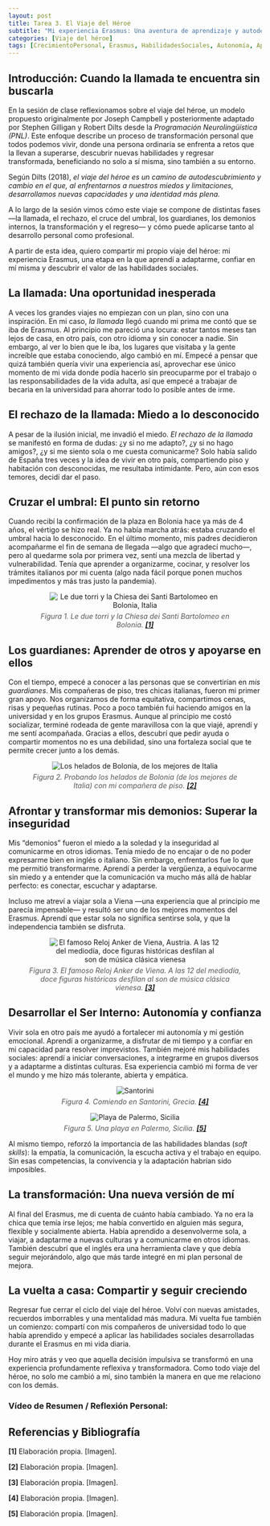 ```yaml
---
layout: post
title: Tarea 3. El Viaje del Héroe
subtitle: "Mi experiencia Erasmus: Una aventura de aprendizaje y autodescubrimiento"
categories: [Viaje del héroe]
tags: [CrecimientoPersonal, Erasmus, HabilidadesSociales, Autonomía, Aprendizaje]
---
```


## Introducción: Cuando la llamada te encuentra sin buscarla

En la sesión de clase reflexionamos sobre el viaje del héroe, un modelo propuesto originalmente por Joseph Campbell y posteriormente adaptado por Stephen Gilligan y Robert Dilts desde la *Programación Neurolingüística (PNL)*. Este enfoque describe un proceso de transformación personal que todos podemos vivir, donde una persona ordinaria se enfrenta a retos que la llevan a superarse, descubrir nuevas habilidades y regresar transformada, beneficiando no solo a sí misma, sino también a su entorno.

Según Dilts (2018), *el viaje del héroe es un camino de autodescubrimiento y cambio en el que, al enfrentarnos a nuestros miedos y limitaciones, desarrollamos nuevas capacidades y una identidad más plena.*  

A lo largo de la sesión vimos cómo este viaje se compone de distintas fases —la llamada, el rechazo, el cruce del umbral, los guardianes, los demonios internos, la transformación y el regreso— y cómo puede aplicarse tanto al desarrollo personal como profesional.

A partir de esta idea, quiero compartir mi propio viaje del héroe: mi experiencia Erasmus, una etapa en la que aprendí a adaptarme, confiar en mí misma y descubrir el valor de las habilidades sociales.

## La llamada: Una oportunidad inesperada 

A veces los grandes viajes no empiezan con un plan, sino con una inspiración. En mi caso, *la llamada* llegó cuando mi prima me contó que se iba de Erasmus. Al principio me pareció una locura: estar tantos meses tan lejos de casa, en otro país, con otro idioma y sin conocer a nadie. Sin embargo, al ver lo bien que le iba, los lugares que visitaba y la gente increíble que estaba conociendo, algo cambió en mí. Empecé a pensar que quizá también quería vivir una experiencia así, aprovechar ese único momento de mi vida donde podía hacerlo sin preocuparme por el trabajo o las responsabilidades de la vida adulta, así que empecé a trabajar de becaria en la universidad para ahorrar todo lo posible antes de irme.

## El rechazo de la llamada: Miedo a lo desconocido

A pesar de la ilusión inicial, me invadió el miedo. *El rechazo de la llamada* se manifestó en forma de dudas: ¿y si no me adapto?, ¿y si no hago amigos?, ¿y si me siento sola o me cuesta comunicarme? Solo había salido de España tres veces y la idea de vivir en otro país, compartiendo piso y habitación con desconocidas, me resultaba intimidante. Pero, aún con esos temores, decidí dar el paso.

## Cruzar el umbral: El punto sin retorno

Cuando recibí la confirmación de la plaza en Bolonia hace ya más de 4 años, el vértigo se hizo real. Ya no había marcha atrás: estaba cruzando el umbral hacia lo desconocido. En el último momento, mis padres decidieron acompañarme el fin de semana de llegada —algo que agradecí mucho—, pero al quedarme sola por primera vez, sentí una mezcla de libertad y vulnerabilidad. Tenía que aprender a organizarme, cocinar, y resolver los trámites italianos por mi cuenta (algo nada fácil porque ponen muchos impedimentos y más tras justo la pandemia).

<div align="center">
    <figure>
        <img src="{{ '/assets/images/banners/bolo.jpg' | relative_url }}" alt="Le due torri y la Chiesa dei Santi Bartolomeo en Bolonia, Italia" style="max-width: 80%;">
        <figcaption style="font-style: italic; color: #555; margin-top: 5px;">
            Figura 1. Le due torri y la Chiesa dei Santi Bartolomeo en Bolonia. <strong><a href="#ref1">[1]</a></strong>
        </figcaption>
    </figure>
</div>

## Los guardianes: Aprender de otros y apoyarse en ellos

Con el tiempo, empecé a conocer a las personas que se convertirían en *mis guardianes*. Mis compañeras de piso, tres chicas italianas, fueron mi primer gran apoyo. Nos organizamos de forma equitativa, compartimos cenas, risas y pequeñas rutinas. Poco a poco también fui haciendo amigos en la universidad y en los grupos Erasmus. Aunque al principio me costó socializar, terminé rodeada de gente maravillosa con la que viajé, aprendí y me sentí acompañada. Gracias a ellos, descubrí que pedir ayuda o compartir momentos no es una debilidad, sino una fortaleza social que te permite crecer junto a los demás.

<div align="center">
    <figure>
        <img src="{{ '/assets/images/banners/helado.jpg' | relative_url }}" alt="Los helados de Bolonia, de los mejores de Italia" style="max-width: 80%;">
        <figcaption style="font-style: italic; color: #555; margin-top: 5px;">
            Figura 2. Probando los helados de Bolonia (de los mejores de Italia) con mi compañera de piso. <strong><a href="#ref2">[2]</a></strong>
        </figcaption>
    </figure>
</div>

## Afrontar y transformar mis demonios: Superar la inseguridad

Mis “demonios” fueron el miedo a la soledad y la inseguridad al comunicarme en otros idiomas. Tenía miedo de no encajar o de no poder expresarme bien en inglés o italiano. Sin embargo, enfrentarlos fue lo que me permitió transformarme. Aprendí a perder la vergüenza, a equivocarme sin miedo y a entender que la comunicación va mucho más allá de hablar perfecto: es conectar, escuchar y adaptarse.  

Incluso me atreví a viajar sola a Viena —una experiencia que al principio me parecía impensable— y resultó ser uno de los mejores momentos del Erasmus. Aprendí que estar sola no significa sentirse sola, y que la independencia también se disfruta.

<div align="center">
    <figure>
        <img src="{{ '/assets/images/banners/viena.jpg' | relative_url }}" alt="El famoso Reloj Anker de Viena, Austria. A las 12 del mediodía, doce figuras históricas desfilan al son de música clásica vienesa" style="max-width: 80%;">
        <figcaption style="font-style: italic; color: #555; margin-top: 5px;">
            Figura 3. El famoso Reloj Anker de Viena. A las 12 del mediodía, doce figuras históricas desfilan al son de música clásica vienesa. <strong><a href="#ref3">[3]</a></strong>
        </figcaption>
    </figure>
</div>


## Desarrollar el Ser Interno: Autonomía y confianza

Vivir sola en otro país me ayudó a fortalecer mi autonomía y mi gestión emocional. Aprendí a organizarme, a disfrutar de mi tiempo y a confiar en mi capacidad para resolver imprevistos. También mejoré mis habilidades sociales: aprendí a iniciar conversaciones, a integrarme en grupos diversos y a adaptarme a distintas culturas. Esa experiencia cambió mi forma de ver el mundo y me hizo más tolerante, abierta y empática.  

<div align="center">
    <figure>
        <img src="{{ '/assets/images/banners/santorini.jpg' | relative_url }}" alt="Santorini" style="max-width: 80%;">
        <figcaption style="font-style: italic; color: #555; margin-top: 5px;">
            Figura 4. Comiendo en Santorini, Grecia. <strong><a href="#ref4">[4]</a></strong>
        </figcaption>
    </figure>
    <figure>
        <img src="{{ '/assets/images/banners/sicilia.jpg' | relative_url }}" alt="Playa de Palermo, Sicilia" style="max-width: 80%;">
        <figcaption style="font-style: italic; color: #555; margin-top: 5px;">
            Figura 5. Una playa en Palermo, Sicilia. <strong><a href="#ref5">[5]</a></strong>
        </figcaption>
    </figure>
</div>

Al mismo tiempo, reforzó la importancia de las habilidades blandas (*soft skills*): la empatía, la comunicación, la escucha activa y el trabajo en equipo. Sin esas competencias, la convivencia y la adaptación habrían sido imposibles.

## La transformación: Una nueva versión de mí

Al final del Erasmus, me di cuenta de cuánto había cambiado. Ya no era la chica que temía irse lejos; me había convertido en alguien más segura, flexible y socialmente abierta. Había aprendido a desenvolverme sola, a viajar, a adaptarme a nuevas culturas y a comunicarme en otros idiomas. También descubrí que el inglés era una herramienta clave y que debía seguir mejorándolo, algo que más tarde integré en mi plan personal de mejora.

## La vuelta a casa: Compartir y seguir creciendo

Regresar fue cerrar el ciclo del viaje del héroe. Volví con nuevas amistades, recuerdos imborrables y una mentalidad más madura. Mi vuelta fue también un comienzo: compartí con mis compañeros de universidad todo lo que había aprendido y empecé a aplicar las habilidades sociales desarrolladas durante el Erasmus en mi vida diaria.  

Hoy miro atrás y veo que aquella decisión impulsiva se transformó en una experiencia profundamente reflexiva y transformadora. Como todo viaje del héroe, no solo me cambió a mí, sino también la manera en que me relaciono con los demás.

### Vídeo de Resumen / Reflexión Personal:



## Referencias y Bibliografía

<div class="references">
    <p>
        <a name="ref1"></a>
        <strong>[1]</strong> Elaboración propia. [Imagen].</a>
    </p>
    <p>
        <a name="ref2"></a>
        <strong>[2]</strong> Elaboración propia. [Imagen].</a>
    </p>
    <p>
        <a name="ref3"></a>
        <strong>[3]</strong> Elaboración propia. [Imagen].</a>
    </p>
    <p>
        <a name="ref4"></a>
        <strong>[4]</strong> Elaboración propia. [Imagen].</a>
    </p>
    <p>
        <a name="ref5"></a>
        <strong>[5]</strong> Elaboración propia. [Imagen].</a>  
    </p>    
</div>